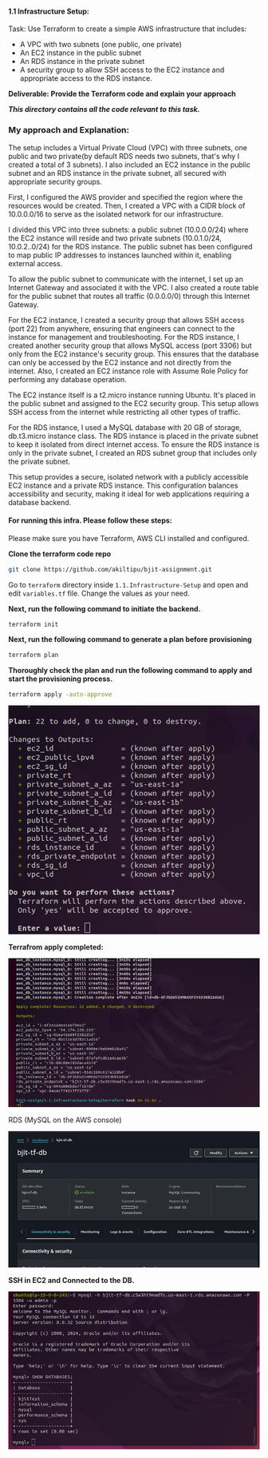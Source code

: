 #### 1.1 Infrastructure Setup:
Task: Use Terraform to create a simple AWS infrastructure that includes:
- A VPC with two subnets (one public, one private)
- An EC2 instance in the public subnet
- An RDS instance in the private subnet
- A security group to allow SSH access to the EC2 instance and appropriate access to the RDS instance.

**Deliverable: Provide the Terraform code and explain your approach**

_**This directory contains all the code relevant to this task.**_

### My approach and Explanation: 

The setup includes a Virtual Private Cloud (VPC) with three subnets, one public and two private(by default RDS needs two subnets, that's why I created a total of 3 subnets). I also included an EC2 instance in the public subnet and an RDS instance in the private subnet, all secured with appropriate security groups.

First, I configured the AWS provider and specified the region where the resources would be created. Then, I created a VPC with a CIDR block of 10.0.0.0/16 to serve as the isolated network for our infrastructure.

I divided this VPC into three subnets: a public subnet (10.0.0.0/24) where the EC2 instance will reside and two private subnets (10.0.1.0/24, 10.0.2..0/24) for the RDS instance. The public subnet has been configured to map public IP addresses to instances launched within it, enabling external access.

To allow the public subnet to communicate with the internet, I set up an Internet Gateway and associated it with the VPC. I also created a route table for the public subnet that routes all traffic (0.0.0.0/0) through this Internet Gateway. 

For the EC2 instance, I created a security group that allows SSH access (port 22) from anywhere, ensuring that engineers can connect to the instance for management and troubleshooting. For the RDS instance, I created another security group that allows MySQL access (port 3306) but only from the EC2 instance's security group. This ensures that the database can only be accessed by the EC2 instance and not directly from the internet.
Also, I created an EC2 instance role with Assume Role Policy for performing any database operation. 

The EC2 instance itself is a t2.micro instance running Ubuntu. It's placed in the public subnet and assigned to the EC2 security group. This setup allows SSH access from the internet while restricting all other types of traffic.


For the RDS instance, I used a MySQL database with 20 GB of storage, db.t3.micro instance class. The RDS instance is placed in the private subnet to keep it isolated from direct internet access. To ensure the RDS instance is only in the private subnet, I created an RDS subnet group that includes only the private subnet.

This setup provides a secure, isolated network with a publicly accessible EC2 instance and a private RDS instance. This configuration balances accessibility and security, making it ideal for web applications requiring a database backend. 

#### For running this infra. Please follow these steps: 

Please make sure you have Terraform, AWS CLI installed and configured. 

**Clone the terraform code repo**

```bash
git clone https://github.com/akiltipu/bjit-assignment.git
```

Go to `terraform` directory inside `1.1.Infrastructure-Setup` and open and edit `variables.tf` file. Change the values as your need.

**Next, run the following command to initiate the backend.**

```bash
terraform init
```

**Next, run the following command to generate a plan before provisioning**

```bash
terraform plan
```

**Thoroughly check the plan and run the following command to apply and start the provisioning process.**

```bash
terraform apply -auto-approve
```
![tf-apply.png](screenshoots/tf-apply.png)
 
**Terrafrom apply completed:**


![tf-complete.png](screenshoots/tf-complete.png)


RDS (MySQL on the AWS console)

![rds-db.png](screenshoots/rds-db.png)

**SSH in EC2 and Connected to the DB.** 

![ssh-then-connect-db](screenshoots/ssh-then-connect-db.png)

